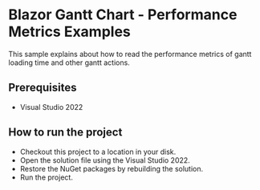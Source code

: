 # Blazor Gantt Chart - Performance Metrics Examples

This sample explains about how to read the performance metrics of gantt loading time and other gantt actions.

## Prerequisites

* Visual Studio 2022

## How to run the project

* Checkout this project to a location in your disk.
* Open the solution file using the Visual Studio 2022.
* Restore the NuGet packages by rebuilding the solution.
* Run the project.